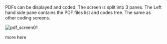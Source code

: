 PDFs can be displayed and coded.
The screen is split into 3 panes. The Left hand side pane contains the PDF files list and codes tree. The same as other coding screens.

![pdf_screen01](https://github.com/ccbogel/QualCoder/assets/5834638/33bb51f6-a67c-456b-94ae-46e3c833eaf9)

more here